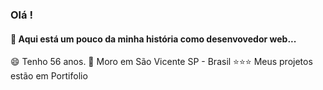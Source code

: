 ### Olá !
####   :rocket: Aqui está um pouco da minha história como desenvovedor web... 

:smile:  Tenho 56 anos.
:house_with_garden: Moro em São Vicente SP - Brasil
:star::star::star: Meus projetos estão em Portifolio

<!--
**aejepsen/aejepsen** is a ✨ _special_ ✨ repository because its `README.md` (this file) appears on your GitHub profile.

Here are some ideas to get you started:
👋 
:hearts:
- :star:
- 🔭 I’m currently working on ...
- 🌱 I’m currently learning ...
- 👯 I’m looking to collaborate on ...
- 🤔 I’m looking for help with ...
- 💬 Ask me about ...
- 📫 How to reach me: ...
- 😄 Pronouns: ...
- ⚡ Fun fact: ...
:house::house_with_garden::octocat::phone::rocket::smile::star:
-->
